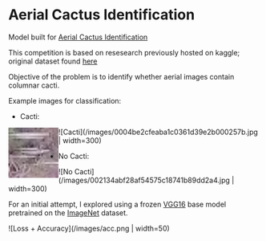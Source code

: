 # Aerial Cactus Identification

Model built for [Aerial Cactus Identification](https://www.kaggle.com/c/aerial-cactus-identification/data)

This competition is based on resesearch previously hosted on kaggle; original dataset found [here](https://www.kaggle.com/irvingvasquez/cactus-aerial-photos) 

Objective of the problem is to identify whether aerial images contain columnar cacti. 

Example images for classification:

- Cacti: 

<a href="Cacti"><img src="/images/0004be2cfeaba1c0361d39e2b000257b.jpg" align="left" height="100" ></a>

![Cacti](/images/0004be2cfeaba1c0361d39e2b000257b.jpg | width=300)

- No Cacti: 

![No Cacti](/images/002134abf28af54575c18741b89dd2a4.jpg | width=300)

For an initial attempt, I explored using a frozen [VGG16](https://arxiv.org/abs/1409.1556) base model pretrained on the [ImageNet](http://www.image-net.org) dataset. 

![Loss + Accuracy](/images/acc.png | width=50)
